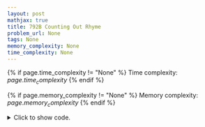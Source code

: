 ```yaml
---
layout: post
mathjax: true
title: 792B Counting Out Rhyme
problem_url: None
tags: None
memory_complexity: None
time_complexity: None
---
```




{% if page.time_complexity != "None" %}
Time complexity: ${{ page.time_complexity }}$
{% endif %}

{% if page.memory_complexity != "None" %}
Memory complexity: ${{ page.memory_complexity }}$
{% endif %}

<details>
<summary>
<p style="display:inline">Click to show code.</p>
</summary>
```cpp
{% raw %}
using namespace std;
using vi = vector<int>;
void print(vi v)
{
    for (auto x : v)
        cout << x << " ";
    cout << endl;
}
int main(void)
{
    int n, k, ai;
    cin >> n >> k;
    vi children(n);
    for (int i = 0; i < n; ++i)
        children[i] = i;
    int pos = 0, killed;
    while (k--)
    {
        cin >> ai;
        killed = (pos + ai % children.size()) % children.size();
        cout << children[killed] + 1 << " ";
        children.erase(children.begin() + killed);
        pos = killed % (children.size());
    }
    cout << endl;
}

{% endraw %}
```
</details>

